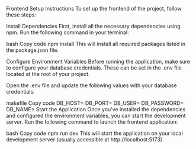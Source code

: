Frontend Setup Instructions
To set up the frontend of the project, follow these steps:

Install Dependencies
First, install all the necessary dependencies using npm. Run the following command in your terminal:

bash
Copy code
npm install
This will install all required packages listed in the package.json file.

Configure Environment Variables
Before running the application, make sure to configure your database credentials. These can be set in the .env file located at the root of your project.

Open the .env file and update the following values with your database credentials:

makefile
Copy code
DB_HOST=<your-database-host>
DB_PORT=<your-database-port>
DB_USER=<your-database-username>
DB_PASSWORD=<your-database-password>
DB_NAME=<your-database-name>
Start the Application
Once you've installed the dependencies and configured the environment variables, you can start the development server. Run the following command to launch the frontend application:

bash
Copy code
npm run dev
This will start the application on your local development server (usually accessible at http://localhost:5173).